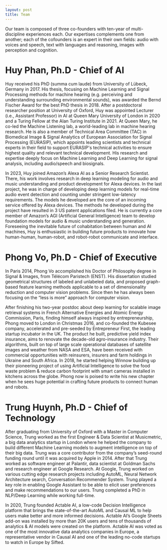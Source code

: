 ```yaml
---
layout: post
title: Team
---
```


Our team is composed of three co-founders with ten-year of multi-discipline experiences each. Our expertises complements one from another; each of the cofounders is an expert in their own fields: audio with voices and speech, text with languages and reasoning, images with perception and cognition.

# Huy Phan, Ph.D - Chief of AI

Huy received his PhD (summa cum laude) from University of Lübeck, Germany in 2017. His thesis, focusing on Machine Learning and Signal Processing methods for machine hearing (e.g. perceiving and understanding surrounding environmental sounds), was awarded  the Bernd Fischer Award for the best PhD thesis in 2018. After a postdoctoral researcher position at University of Oxford, Huy was appointed Lecturer (i.e., Assistant Professor) in AI at Queen Mary University of London in 2020 and a Turing Fellow at the Alan Turing Institute in 2021. At Queen Mary, he co-led the Machine Listening lab, a world-leading lab in machine hearing research. He is also a member of Technical Area Committee (TAC) in Biomedical Image & Signal Analytics of European Association for Signal Processing (EURASIP), which appoints leading scientists and technical experts in their field to support EURASIP's technical activities to ensure highest quality and relevant technical development. His research and expertise deeply focus on Machine Learning and Deep Learning for signal analysis, including audio/speech and biosignals. 

In 2023, Huy joined Amazon’s Alexa AI as a Senior Research Scientist. There, his work involves research in deep learning modeling for audio and music understanding and product development for Alexa devices.  In the last project, he was in charge of developing deep learning models for real-time audio event detection and counting under stringent low-latency requirements. The models he developed are the core of an incoming service offered by Alexa devices. The methods he developed during the project have resulted in 3 US patent applications filed. He is currently a core member of Amazon’s AGI (Artificial General Intelligence) team to develop foundation models for audio & music understanding and generation. Foreseeing the inevitable future of cohabitation between human and AI machines, Huy is enthusiastic in building future products to innovate how human-human, human-robot, and robot-robot communicate and interface.

# Phong Vo, Ph.D - Chief of Executive

In Paris 2014, Phong Vo accomplished his Doctor of Philosophy degree in Signal & Images, from Télécom Paristech (ENST). His dissertation studied geometrical structures of labeled and unlabeled data, and proposed graph-based feature learning methods applicable to a set of dimensionality reduction and computer vision problems. Since then he has always been focusing on the “less is more” approach for computer vision. 

After finishing his two-year postdoc about deep learning for scalable image retrieval systems in French Alternative Energies and Atomic Energy Commission, Paris, finding himself always inspired by entrepreneurship, Phong moved to London in Christmas 2016, and co-founded the Kubesee company, accelerated and pre-seeded by Entrepreneur First, the leading startup incubator in the UK. The product he built, predictive yield index insurance, aims to renovate the decade-old agro-insurance industry. Their algorithms, built on top of large scale operational databases of satellite images and weather from NASA and ESA, have been received with commercial opportunities with reinsurers, insurers and farm holdings in Ukraine and South Africa. In 2018, he started helping Winnow building up their pioneering project of using Artificial Intelligence to solve the food waste problem & reduce carbon footprint with smart cameras installed in kitchens across the globe. Phong now is poised to write his new chapter when he sees huge potential in crafting future products to connect  human and robots.

# Trung Huynh, Ph.D - Chief of Technology

After graduating from University of Oxford with a Master in Computer Science, Trung worked as the first Engineer & Data Scientist at Musicmetric, a big data analytics startup in London where he helped the company to build different Machine Learning models to augment intelligence on top of their big data. Trung was a core contributor from the company’s seed-round funding round until it was acquired by Apple in 2014. After that Trung worked as software engineer at Palantir, data scientist at Goldman Sachs and research engineer at Google Research. At Google, Trung worked on various cutting edge research projects including AutoML, Neural Network Architecture search, Conversation Recommender System. Trung played a key role in enabling Google Assistant to be able to elicit user preferences and make recommendations to our users. Trung completed a PhD in NLP/Deep Learning while working full-time.

In 2020, Trung founded Actable AI, a low-code Decision Intelligence platform that brings the state-of-the-art AutoML and Causal ML to help users make better and more informed decisions. Actable AI’s Google Sheets add-on was installed by more than 20K users and tens of thousands of analytics & AI models were created on the platform. Actable AI was voted as one of the most innovative data analytics companies in Europe, a representative vendor in Causal AI and one of the leading no-code startups to watch in Europe by Sifted.

